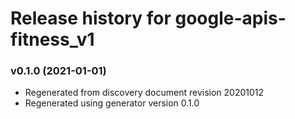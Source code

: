# Release history for google-apis-fitness_v1

### v0.1.0 (2021-01-01)

* Regenerated from discovery document revision 20201012
* Regenerated using generator version 0.1.0

